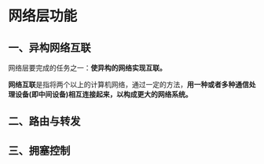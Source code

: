 # 网络层功能

## 一、异构网络互联

网络层要完成的任务之一：**使异构的网络实现互联。**

**网络互联**是指将两个以上的计算机网络，通过一定的方法，**用一种或者多种通信处理设备(即中间设备)相互连接起来，以构成更大的网络系统。**





## 二、路由与转发



## 三、拥塞控制

